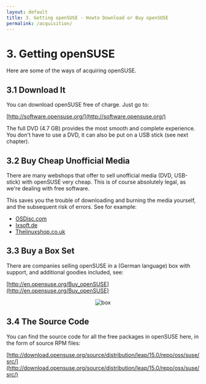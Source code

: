```yaml
---
layout: default
title: 3. Getting openSUSE - Howto Download or Buy openSUSE
permalink: /acquisition/
---
```


# 3. Getting openSUSE

Here are some of the ways of acquiring openSUSE.

## 3.1 Download It

You can download openSUSE free of charge. Just go to:

[http://software.opensuse.org/](http://software.opensuse.org/)

The full DVD (4.7 GB) provides the most smooth and complete experience. You don't have to use a DVD, it can also be put on a USB stick (see next chapter).

## 3.2 Buy Cheap Unofficial Media

There are many webshops that offer to sell unofficial media (DVD, USB-stick) with openSUSE very cheap. This is of course absolutely legal, as we're dealing with free software.

This saves you the trouble of downloading and burning the media yourself, and the subsequent risk of errors. See for example:

- [OSDisc.com](http://www.osdisc.com/cgi-bin/view.cgi/products/linux/suse)
- [Ixsoft.de](http://www.ixsoft.de/cgi-bin/web_store.cgi?ref=Catalogs/de/opensuse-catalog.html)
- [Thelinuxshop.co.uk](http://thelinuxshop.co.uk/opensuse-m-14.html)

## 3.3 Buy a Box Set

There are companies selling openSUSE in a (German language) box with support, and additional goodies included, see:

[http://en.opensuse.org/Buy_openSUSE](http://en.opensuse.org/Buy_openSUSE)

<center><img src="{{ site.baseurl | append: '/images/pics/box.png' | replace: '//', '/' }}" alt="box" /></center>

## 3.4 The Source Code

You can find the source code for all the free packages in openSUSE here, in the form of source RPM files:

[http://download.opensuse.org/source/distribution/leap/15.0/repo/oss/suse/src/](http://download.opensuse.org/source/distribution/leap/15.0/repo/oss/suse/src/)
